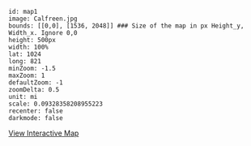 
```leaflet  
id: map1
image: Calfreen.jpg
bounds: [[0,0], [1536, 2048]] ### Size of the map in px Height_y, Width_x. Ignore 0,0  
height: 500px
width: 100%
lat: 1024
long: 821
minZoom: -1.5
maxZoom: 1
defaultZoom: -1
zoomDelta: 0.5
unit: mi
scale: 0.09328358208955223 
recenter: false  
darkmode: false
```
[View Interactive Map](../static/map.html)

